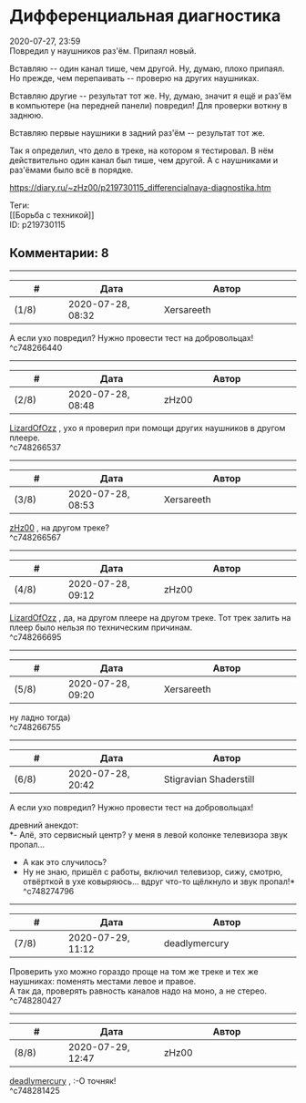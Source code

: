 Дифференциальная диагностика
============================

  
2020-07-27, 23:59  
 Повредил у наушников раз'ём. Припаял новый.   
   
 Вставляю -- один канал тише, чем другой. Ну, думаю, плохо припаял. Но прежде, чем перепаивать -- проверю на других наушниках.   
   
 Вставляю другие -- результат тот же. Ну, думаю, значит я ещё и раз'ём в компьютере (на передней панели) повредил! Для проверки воткну в заднюю.   
   
 Вставляю первые наушники в задний раз'ём -- результат тот же.   
   
 Так я определил, что дело в треке, на котором я тестировал. В нём действительно один канал был тише, чем другой. А с наушниками и раз'ёмами было всё в порядке.   
  
<https://diary.ru/~zHz00/p219730115_differencialnaya-diagnostika.htm>  
  
Теги:  
[[Борьба с техникой]]  
ID: p219730115  


Комментарии: 8
--------------

  


---



|         #         |              Дата              |                     Автор                     |           ID           |
| --- | --- | --- | --- |
| (1/8) | 2020-07-28, 08:32 | Xersareeth | c748266440 |

  
 А если ухо повредил? Нужно провести тест на добровольцах!   
 ^c748266440

---



|         #         |              Дата              |                     Автор                     |           ID           |
| --- | --- | --- | --- |
| (2/8) | 2020-07-28, 08:48 | zHz00 | c748266537 |

  
  [LizardOfOzz](http://LizardsBurrow.diary.ru "One more night")  , ухо я проверил при помощи других наушников в другом плеере.   
 ^c748266537

---



|         #         |              Дата              |                     Автор                     |           ID           |
| --- | --- | --- | --- |
| (3/8) | 2020-07-28, 08:53 | Xersareeth | c748266567 |

  
  [zHz00](https://zHz00.diary.ru "Untitled")  , на другом треке?   
 ^c748266567

---



|         #         |              Дата              |                     Автор                     |           ID           |
| --- | --- | --- | --- |
| (4/8) | 2020-07-28, 09:12 | zHz00 | c748266695 |

  
  [LizardOfOzz](http://LizardsBurrow.diary.ru "One more night")  , да, на другом плеере на другом треке. Тот трек залить на плеер было нельзя по техническим причинам.   
 ^c748266695

---



|         #         |              Дата              |                     Автор                     |           ID           |
| --- | --- | --- | --- |
| (5/8) | 2020-07-28, 09:20 | Xersareeth | c748266755 |

  
 ну ладно тогда)   
 ^c748266755

---



|         #         |              Дата              |                     Автор                     |           ID           |
| --- | --- | --- | --- |
| (6/8) | 2020-07-28, 20:42 | Stigravian Shaderstill | c748274796 |

  
  А если ухо повредил? Нужно провести тест на добровольцах!    
   
 древний анекдот:   
  *- Алё, это сервисный центр? у меня в левой колонке телевизора звук пропал...   
 - А как это случилось?   
 - Ну не знаю, пришёл с работы, включил телевизор, сижу, смотрю, отвёрткой в ухе ковыряюсь... вдруг что-то щёлкнуло и звук пропал!*    
 ^c748274796

---



|         #         |              Дата              |                     Автор                     |           ID           |
| --- | --- | --- | --- |
| (7/8) | 2020-07-29, 11:12 | deadlymercury | c748280427 |

  
 Проверить ухо можно гораздо проще на том же треке и тех же наушниках: поменять местами левое и правое.   
 А так да, проверять равность каналов надо на моно, а не стерео.   
 ^c748280427

---



|         #         |              Дата              |                     Автор                     |           ID           |
| --- | --- | --- | --- |
| (8/8) | 2020-07-29, 12:47 | zHz00 | c748281425 |

  
  [deadlymercury](http://crazysupp.diary.ru "Записки безумного саппорта")  , :-O точняк!   
 ^c748281425